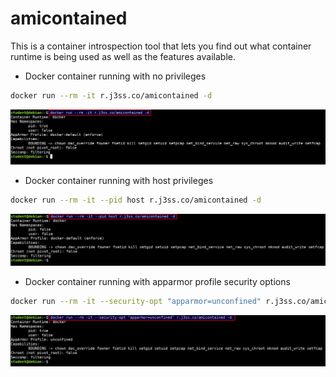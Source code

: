 # amicontained

This is a container introspection tool that lets you find out what container runtime is being used as well as the features available.

* Docker container running with no privileges

```bash
docker run --rm -it r.j3ss.co/amicontained -d
```

![docker no privileges](images/docker-no-privileges.png)

* Docker container running with host privileges

```bash
docker run --rm -it --pid host r.j3ss.co/amicontained -d
```

![docker host privileges](images/docker-host-privileges.png)

* Docker container running with apparmor profile security options

```bash
docker run --rm -it --security-opt "apparmor=unconfined" r.j3ss.co/amicontained -d
```

![docker apparmor profile](images/docker-apparmor-profile.png)